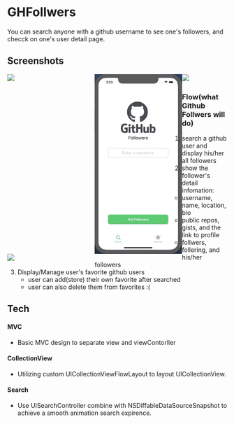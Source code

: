 # GHFollwers
You can search anyone with a github username to see one's followers, and checck on one's user detail page.
 
## Screenshots
<img src="GHPreviewAssets/GHF-Search.gif" width=200 align=left>
<img src="GHPreviewAssets/GHF-SearchWithNoFollower.gif" width=200 align=left>
<img src="GHPreviewAssets/GHF-UserInfo.gif" width=200 align=left>
<img src="GHPreviewAssets/GHF-Favorites(add).gif" width=200>


### Flow(what Github Follwers will do)
  1. search a github user and display his/her all followers
  2. show the follower's detail infomation:
      - username, name, location, bio
      - public repos, gists, and the link to profile
      - follwers, follering, and his/her followers
  3. Display/Manage user's favorite github users
      - user can add(store) their own favorite after searched
      - user can also delete them from favorites :(

## Tech
#### MVC
  - Basic MVC design to separate view and viewContorller
  
#### CollectionView
  - Utilizing custom UICollectionViewFlowLayout to layout UICollectionView.
  
#### Search
  - Use UISearchController combine with NSDiffableDataSourceSnapshot to achieve a smooth animation search expirence.
